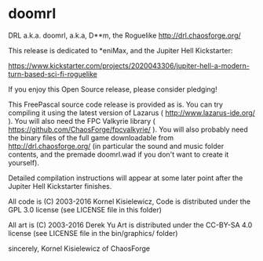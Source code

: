 # doomrl

DRL a.k.a. doomrl, a.k.a, D**m, the Roguelike
http://drl.chaosforge.org/

This release is dedicated to *eniMax, and the Jupiter Hell Kickstarter:

https://www.kickstarter.com/projects/2020043306/jupiter-hell-a-modern-turn-based-sci-fi-roguelike

If you enjoy this Open Source release, please consider pledging!

This FreePascal source code release is provided as is. You can try compiling it using the latest version of Lazarus ( http://www.lazarus-ide.org/ ). You will also need the FPC Valkyrie library ( https://github.com/ChaosForge/fpcvalkyrie/ ). You will also probably need the binary files of the full game downloadable from http://drl.chaosforge.org/ (in particular the sound and music folder contents, and the premade doomrl.wad if you don't want to create it yourself).

Detailed compilation instructions will appear at some later point after the Jupiter Hell Kickstarter finishes.

All code is (C) 2003-2016 Kornel Kisielewicz, 
Code is distributed under the GPL 3.0 license (see LICENSE file in this folder)

All art is (C) 2003-2016 Derek Yu
Art is distributed under the CC-BY-SA 4.0 license (see LICENSE file in the bin/graphics/ folder)

sincerely,
Kornel Kisielewicz of ChaosForge

